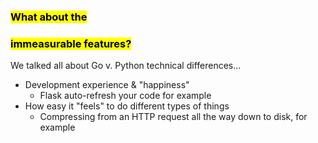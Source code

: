 ### <mark>What about the</mark>
### <mark>immeasurable features?</mark>

<aside class="notes">

We talked all about Go v. Python technical differences...

- Development experience & "happiness"
  - Flask auto-refresh your code for example
- How easy it "feels" to do different types of things
  - Compressing from an HTTP request all the way down to disk, for example

</aside>
